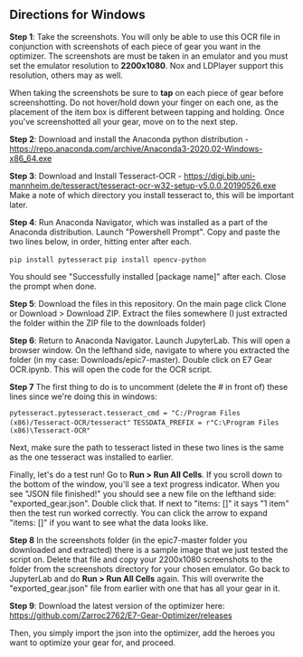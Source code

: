 ## Directions for Windows

**Step 1**: Take the screenshots. You will only be able to use this OCR file in conjunction with screenshots of each piece of gear you want in the optimizer. The screenshots are must be taken in an emulator and you must set the emulator resolution to **2200x1080**. Nox and LDPlayer support this resolution, others may as well.

When taking the screenshots be sure to **tap** on each piece of gear before screenshotting. Do not hover/hold down your finger on each one, as the placement of the item box is different between tapping and holding. Once you've screenshotted all your gear, move on to the next step.

**Step 2**: Download and install the Anaconda python distribution - https://repo.anaconda.com/archive/Anaconda3-2020.02-Windows-x86_64.exe

**Step 3**: Download and Install Tesseract-OCR - https://digi.bib.uni-mannheim.de/tesseract/tesseract-ocr-w32-setup-v5.0.0.20190526.exe
Make a note of which directory you install tesseract to, this will be important later.

**Step 4**: Run Anaconda Navigator, which was installed as a part of the Anaconda distribution. Launch "Powershell Prompt". Copy and paste the two lines below, in order, hitting enter after each.

``pip install pytesseract``
``pip install opencv-python``

You should see "Successfully installed [package name]" after each. Close the prompt when done.

**Step 5**: Download the files in this repository. On the main page click Clone or Download > Download ZIP. Extract the files somewhere (I just extracted the folder within the ZIP file to the downloads folder)

**Step 6**: Return to Anaconda Navigator. Launch JupyterLab. This will open a browser window. On the lefthand side, navigate to where you extracted the folder (in my case: Downloads/epic7-master). Double click on E7 Gear OCR.ipynb. This will open the code for the OCR script.

**Step 7** The first thing to do is to uncomment (delete the # in front of) these lines since we're doing this in windows:

``pytesseract.pytesseract.tesseract_cmd = "C:/Program Files (x86)/Tesseract-OCR/tesseract"``
``TESSDATA_PREFIX = r"C:\Program Files (x86)\Tesseract-OCR"``

Next, make sure the path to tesseract listed in these two lines is the same as the one tesseract was installed to earlier.

Finally, let's do a test run! Go to **Run > Run All Cells**. If you scroll down to the bottom of the window, you'll see a text progress indicator. When you see "JSON file finished!" you should see a new file on the lefthand side: "exported_gear.json". Double click that. If next to "items: []" it says "1 item" then the test run worked correctly. You can click the arrow to expand "items: []" if you want to see what the data looks like.

**Step 8** In the screenshots folder (in the epic7-master folder you downloaded and extracted) there is a sample image that we just tested the script on. Delete that file and copy your 2200x1080 screenshots to the folder from the screenshots directory for your chosen emulator. Go back to JupyterLab and do **Run > Run All Cells** again. This will overwrite the "exported_gear.json" file from earlier with one that has all your gear in it.

**Step 9**: Download the latest version of the optimizer here: https://github.com/Zarroc2762/E7-Gear-Optimizer/releases

Then, you simply import the json into the optimizer, add the heroes you want to optimize your gear for, and proceed.
